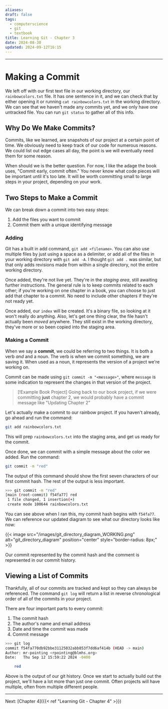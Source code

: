 ```yaml
---
aliases: 
draft: false
tags:
  - computerscience
  - git
  - textbook
title: Learning Git - Chapter 3
date: 2024-08-30
updated: 2024-09-12T16:15
---
```


-------------------------------------------------------------------------------


# Making  a Commit

We left off with our first text file in our working directory, our `rainbowcolors.txt` file. It has one sentence in it, and we can check that by either opening it or running `cat rainbowcolors.txt` in the working directory. We can see that we haven't made any commits yet, and we only have one untracked file. You can run `git status` to gather all of this info.


## Why Do We Make Commits?

Commits, like we learned, are snapshots of our project at a certain point of time. We obviously need to keep track of our code for numerous reasons. We could list out edge cases all day, the point is we will eventually need them for some reason.

When should we is the better question. For now, I like the adage the book uses, "Commit early, commit often." You never know what code pieces will be important until it's too late. It will be worth committing small to large steps in your project, depending on your work.


## Two Steps to Make a Commit

We can break down a commit into two easy steps:

1) Add the files you want to commit
2) Commit them with a unique identifying message

### Adding

Git has a built in add command, `git add <filename>`. You can also use multiple files by just using a space as a delimiter, or add all of the files in your working directory with `git add -A`. I thought `git add .` was similar, but that only adds revisions made from within a single directory, not the entire working directory. 

Once added, they're not live yet. They're in the *staging area*, still awaiting further instructions. The general rule is to keep commits related to each other; if you're working on one chapter in a book, you can choose to just add that chapter to a commit. No need to include other chapters if they're not ready yet.

Once added, our `index` will be created. It's a binary file, so looking at it won't really do anything. Also, let's get one thing clear, the file hasn't actually been *moved* anywhere. They still exist in the working directory, they've more or so been copied into the staging area.

### Making a Commit

When we say a **commit**, we could be referring to two things. It is both a verb *and* and a noun. The verb is when we commit something, we are saving it. When used as a noun, it represents the version of a project we're working on. 

Commit can be made using `git commit -m "<message>"`, where `message` is some indication to represent the changes in that version of the project. 

> [!Example Book Project]
> Going back to our book project, if we were committing **just** chapter 2, we would probably have a commit message like "Updating Chapter 2"

Let's actually make a commit to our rainbow project. If you haven't already, go ahead and run the command:

```bash
git add rainbowcolors.txt
```

This will prep `rainbowcolors.txt` into the staging area, and get us ready for the commit.

Once done, we can commit with a simple message about the color we added. Run the command:

```bash
git commit -m "red"
```

The output of this command should show the first seven characters of our first commit hash. The rest of the output is less important. 

```bash
>>> git commit -m "red"
[main (root-commit) f54fa77] red
 1 file changed, 1 insertion(+)
 create mode 100644 rainbowcolors.txt
```

You can see above when I ran this, my commit hash begins with `f54fa77`. We can reference our updated diagram to see what our directory looks like now:

{{< image src="/images/git_directory_diagram_WORKING.png" alt="git_directory_diagram" position="center" style="border-radius: 8px;" >}} 


Our commit represented by the commit hash and the comment is represented in our commit history. 


## Viewing a List of Commits

Thankfully, all of our commits are tracked and kept so they can always be referenced. The command `git log` will return a list in reverse chronological order of all of the commits in your project.

There are four important parts to every commit:

1. The commit hash
2. The author's name and email address
3. Date and time the commit was made
4. Commit message

```bash
>>> git log
commit f54fa770db92bbe31125032abb853f7dd6af414b (HEAD -> main)
Author: mr-pointing <rpointing@blmhs.org>
Date:   Thu Sep 12 15:59:22 2024 -0400

    red
```

Above is the output of our git history. Once we start to actually build out the project, we'll have a lot more than just one commit. Often projects will have multiple, often from multiple different people. 


---------------------------------------------------------------
Next: 
[Chapter 4]({{< ref "Learning Git - Chapter 4" >}}) 